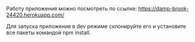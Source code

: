 Работу приложения можно посмотреть по ссылке:
https://damp-brook-24420.herokuapp.com/

Для запуска приложения в dev режиме склонируйте его и установите все пакеты командой npm install.